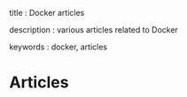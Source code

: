 title
:   Docker articles

description
:   various articles related to Docker

keywords
:   docker, articles

Articles
========

